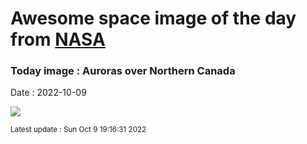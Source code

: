 
# Awesome space image of the day from [NASA](https://api.nasa.gov/)

### Today image : Auroras over Northern Canada
Date : 2022-10-09

![](https://apod.nasa.gov/apod/image/2210/aurora_kwon_960.jpg)

<small>Latest update : Sun Oct  9 19:16:31 2022</small>
        